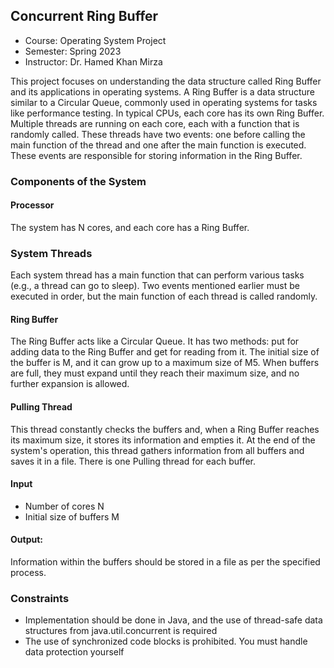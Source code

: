 ## Concurrent Ring Buffer
- Course: Operating System Project
- Semester: Spring 2023
- Instructor: Dr. Hamed Khan Mirza

This project focuses on understanding the data structure called Ring Buffer and its applications in operating systems. A Ring Buffer is a data structure similar to a Circular Queue, commonly used in operating systems for tasks like performance testing. In typical CPUs, each core has its own Ring Buffer. Multiple threads are running on each core, each with a function that is randomly called. These threads have two events: one before calling the main function of the thread and one after the main function is executed. These events are responsible for storing information in the Ring Buffer.

### Components of the System

#### Processor
The system has N cores, and each core has a Ring Buffer.
### System Threads
Each system thread has a main function that can perform various tasks (e.g., a thread can go to sleep).
Two events mentioned earlier must be executed in order, but the main function of each thread is called randomly.
#### Ring Buffer
The Ring Buffer acts like a Circular Queue.
It has two methods: put for adding data to the Ring Buffer and get for reading from it.
The initial size of the buffer is M, and it can grow up to a maximum size of M5. When buffers are full, they must expand until they reach their maximum size, and no further expansion is allowed.
#### Pulling Thread
This thread constantly checks the buffers and, when a Ring Buffer reaches its maximum size, it stores its information and empties it.
At the end of the system's operation, this thread gathers information from all buffers and saves it in a file. There is one Pulling thread for each buffer.

#### Input
- Number of cores N
- Initial size of buffers M
#### Output:
Information within the buffers should be stored in a file as per the specified process.
### Constraints
- Implementation should be done in Java, and the use of thread-safe data structures from java.util.concurrent is required
- The use of synchronized code blocks is prohibited. You must handle data protection yourself
